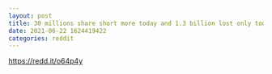 ```yaml
--- 
layout: post 
title: 30 millions share short more today and 1.3 billion lost only today ... 28.3 billion on all and 546,000,000 share short 
date: 2021-06-22 1624419422 
categories: reddit 
--- 
```

https://redd.it/o64p4y